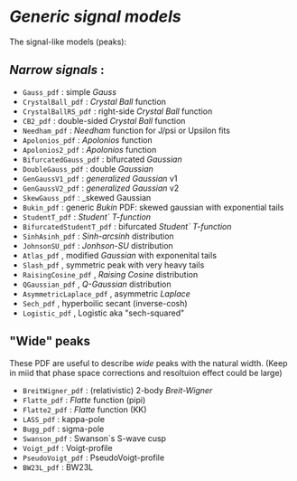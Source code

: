 # _Generic signal models_ 

The signal-like models (peaks):

## _Narrow signals_ : 

 - `Gauss_pdf`               : simple    _Gauss_
 - `CrystalBall_pdf`         : _Crystal Ball_ function
 - `CrystalBallRS_pdf`      : right-side _Crystal Ball_ function
 - `CB2_pdf`                : double-sided _Crystal Ball_ function    
 - `Needham_pdf`            : _Needham_ function for J/psi or Upsilon fits 
 - `Apolonios_pdf`          : _Apolonios_ function         
 - `Apolonios2_pdf`         : _Apolonios_ function         
 - `BifurcatedGauss_pdf`    :  bifurcated _Gaussian_
 - `DoubleGauss_pdf`        :  double _Gaussian_
 - `GenGaussV1_pdf`         : _generalized Gaussian_ v1  
 - `GenGaussV2_pdf`         : _generalized Gaussian_ v2 
 - `SkewGauss_pdf`          : _skewed Gaussian 
 - `Bukin_pdf`              : generic _Bukin_ PDF: skewed gaussian with exponential tails
 - `StudentT_pdf`           : _Student` T-function_ 
 - `BifurcatedStudentT_pdf` : bifurcated _Student` T-function_
 - `SinhAsinh_pdf`          : _Sinh-arcsinh_ distribution
 - `JohnsonSU_pdf`          : _Jonhson-SU_ distribution 
 - `Atlas_pdf`              , modified _Gaussian_ with exponenital tails 
 - `Slash_pdf`              , symmetric peak with very heavy tails 
 - `RaisingCosine_pdf`      , _Raising  Cosine_ distribution
 - `QGaussian_pdf`          , _Q-Gaussian_ distribution
 - `AsymmetricLaplace_pdf`  , asymmetric _Laplace_ 
 - `Sech_pdf`               , hyperboilic secant  (inverse-cosh) 
 - `Logistic_pdf`           , Logistic aka "sech-squared"   
   
## "Wide" peaks
These PDF are useful to describe _wide_ peaks with the natural width.
(Keep in miid that phase space corrections and resoltuion effect could be large)
  
 - `BreitWigner_pdf`      : (relativistic) 2-body _Breit-Wigner_
 - `Flatte_pdf`           :  _Flatte_ function  (pipi)
 - `Flatte2_pdf`          :  _Flatte_ function  (KK) 
 - `LASS_pdf`             :  kappa-pole
 - `Bugg_pdf`             :  sigma-pole
 - `Swanson_pdf`          :  Swanson`s S-wave cusp 
 - `Voigt_pdf`            :  Voigt-profile
 - `PseudoVoigt_pdf`      :  PseudoVoigt-profile
 - `BW23L_pdf`            :  BW23L
